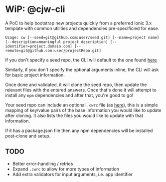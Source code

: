 WiP: @cjw-cli
======

A PoC to help bootstrap new projects quickly from a preferred Ionic 3.x template with common utilities and dependencies pre-specificied for ease.

```
Usage: cw [--seed=git@github.com:user/seed.git] [--name=project name] [--description=meaningful project description] [--identifier=project.domain.com] [--remote=git@github.com:user/projectRepo.git]
```

If you don't specify a seed repo, the CLI will default to the one found [here](https://github.com/chrisweight/cjw-ionic-seed/)

Similarly, if you don't specify the optional arguments inline, the CLI will ask for basic project information.

Once done and validated, it will clone the seed repo, then update the relevant files with the entered answers. Once that's done it will attempt to install any `npm` dependencies and after that, you're good to go!

Your seed repo can include an optional `.cwrc` file (as [here](https://github.com/chrisweight/cjw-ionic-seed/blob/master/.cwrc)), this is a simple mapping of key/value pairs of the base information you would like to update after cloning. It also lists the files you would like to update with that information.

If it has a package.json file then any npm dependencies will be installed post-clone and setup.

TODO
------
- Better error-handling / retries
- Expand `.cwrc` to allow for more types of information
- Add extra validators for input arguments, i.e. app identifier
